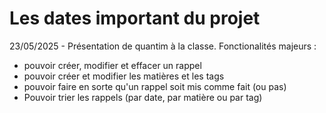 # Les dates important du projet
23/05/2025 - Présentation de quantim à la classe. Fonctionalités majeurs :
- pouvoir créer, modifier et effacer un rappel
- pouvoir créer et modifier les matières et les tags
- pouvoir faire en sorte qu'un rappel soit mis comme fait (ou pas)
- Pouvoir trier les rappels (par date, par matière ou par tag)
